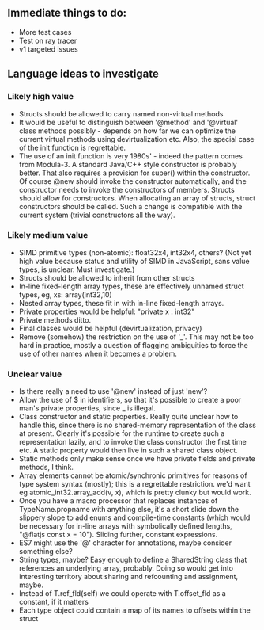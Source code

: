 ## Immediate things to do:

* More test cases
* Test on ray tracer
* v1 targeted issues

## Language ideas to investigate

### Likely high value

* Structs should be allowed to carry named non-virtual methods
* It would be useful to distinguish between '@method' and '@virtual'
  class methods possibly - depends on how far we can optimize the
  current virtual methods using devirtualization etc.  Also, the
  special case of the init function is regrettable.
* The use of an init function is very 1980s' - indeed the pattern
  comes from Modula-3.  A standard Java/C++ style constructor is
  probably better.  That also requires a provision for super() within
  the constructor.  Of course @new should invoke the constructor
  automatically, and the constructor needs to invoke the constructors
  of members.  Structs should allow for constructors.  When allocating
  an array of structs, struct constructors should be called.  Such a
  change is compatible with the current system (trivial constructors
  all the way).

### Likely medium value

* SIMD primitive types (non-atomic): float32x4, int32x4, others?  (Not
  yet high value because status and utility of SIMD in JavaScript,
  sans value types, is unclear.  Must investigate.)
* Structs should be allowed to inherit from other structs
* In-line fixed-length array types, these are effectively unnamed struct
  types, eg, xs: array(int32,10)
* Nested array types, these fit in with in-line fixed-length arrays.
* Private properties would be helpful: "private x : int32"
* Private methods ditto.
* Final classes would be helpful (devirtualization, privacy)
* Remove (somehow) the restriction on the use of '_'.  This may
  not be too hard in practice, mostly a question of flagging
  ambiguities to force the use of other names when it becomes
  a problem.

### Unclear value

* Is there really a need to use '@new' instead of just 'new'?
* Allow the use of $ in identifiers, so that it's possible to
  create a poor man's private properties, since _ is illegal.
* Class constructor and static properties.  Really quite unclear how
  to handle this, since there is no shared-memory representation of
  the class at present.  Clearly it's possible for the runtime to
  create such a representation lazily, and to invoke the class
  constructor the first time etc.  A static property would then
  live in such a shared class object.
* Static methods only make sense once we have private fields and
  private methods, I think.
* Array elements cannot be atomic/synchronic primitives for reasons of
  type system syntax (mostly); this is a regrettable restriction.
  we'd want eg atomic_int32.array_add(v, x), which is pretty clunky
  but would work.
* Once you have a macro processor that replaces instances of
  TypeName.propname with anything else, it's a short slide down the
  slippery slope to add enums and compile-time constants (which would
  be necessary for in-line arrays with symbolically defined lengths,
  "@flatjs const x = 10").  Sliding further, constant expressions.
* ES7 might use the '@' character for annotations, maybe consider
  something else?
* String types, maybe?  Easy enough to define a SharedString class
  that references an underlying array, probably.  Doing so would get
  into interesting territory about sharing and refcounting and
  assignment, maybe.
* Instead of T.ref_fld(self) we could operate with T.offset_fld as a
  constant, if it matters
* Each type object could contain a map of its names to offsets within
  the struct
